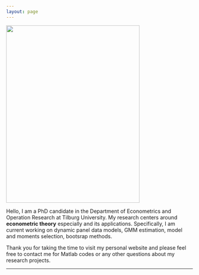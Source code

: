 ```yaml
---
layout: page
---
```

<div class="center-float">
    <img src="https://weihaochen6.github.io/WeihaoChen.jpg" width="360" height="480">
</div>

Hello, I am a PhD candidate in the Department of Econometrics and Operation Research at Tilburg University. My research centers around **econometric theory** especially and its applications. Specifically, I am current working on dynamic panel data models, GMM estimation, model and moments selection, bootsrap methods.

Thank you for taking the time to visit my personal website and please feel free to contact me for Matlab codes or any other questions about my research projects. 

---

